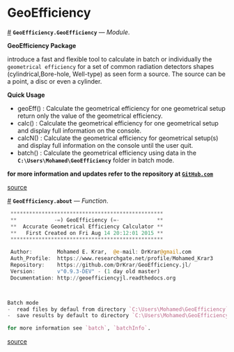 
<a id='GeoEfficiency-1'></a>

# GeoEfficiency

<a id='GeoEfficiency.GeoEfficiency' href='#GeoEfficiency.GeoEfficiency'>#</a>
**`GeoEfficiency.GeoEfficiency`** &mdash; *Module*.



**GeoEfficiency Package**

introduce a fast and flexible tool to calculate in batch or individually the `geometrical efficiency`  for a set of common radiation detectors shapes (cylindrical,Bore-hole, Well-type) as seen form  a source. The source can be a point, a disc or even a cylinder.

**Quick Usage**

  * geoEff()	: Calculate the geometrical efficiency for one geometrical setup return only the value of the geometrical efficiency.
  * calc() 	: Calculate the geometrical efficiency for one geometrical setup and display full information on the console.
  * calcN()	: Calculate the geometrical efficiency for geometrical setup(s) and display full information on the console until the user quit.
  * batch()	: Calculate the geometrical efficiency using data in the **`C:\Users\Mohamed\GeoEfficiency`** folder in batch mode.

**for more information and updates refer to the repository at [`GitHub.com`](https://github.com/DrKrar/GeoEfficiency.jl/)**


<a target='_blank' href='https://github.com/DrKrar/GeoEfficiency.jl/blob/170767107041c25c1b27b1db64cbef507f9688da/src/GeoEfficiency.jl#L3-L21' class='documenter-source'>source</a><br>

<a id='GeoEfficiency.about' href='#GeoEfficiency.about'>#</a>
**`GeoEfficiency.about`** &mdash; *Function*.



```julia
 *************************************************
 **            -=) GeoEfficiency (=-            **
 **  Accurate Geometrical Efficiency Calculator **
 **   First Created on Fri Aug 14 20:12:01 2015 **
 *************************************************

 Author:        Mohamed E. Krar,  @e-mail: DrKrar@gmail.com 
 Auth_Profile:  https://www.researchgate.net/profile/Mohamed_Krar3
 Repository:    https://github.com/DrKrar/GeoEfficiency.jl/
 Version:       v"0.9.3-DEV" - (1 day old master)  
 Documentation: http://geoefficiencyjl.readthedocs.org



Batch mode 
-  read files by defaul from directory `C:\Users\Mohamed\GeoEfficiency`
-  save results by default to directory `C:\Users\Mohamed\GeoEfficiency\results`

for more information see `batch`, `batchInfo`.
```


<a target='_blank' href='https://github.com/DrKrar/GeoEfficiency.jl/blob/170767107041c25c1b27b1db64cbef507f9688da/src/GeoEfficiency.jl#L85-L109' class='documenter-source'>source</a><br>

